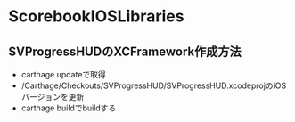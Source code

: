 # ScorebookIOSLibraries

## SVProgressHUDのXCFramework作成方法
 - carthage updateで取得
 - /Carthage/Checkouts/SVProgressHUD/SVProgressHUD.xcodeprojのiOSバージョンを更新
 - carthage buildでbuildする
